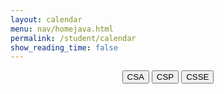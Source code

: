 ```yaml
---
layout: calendar
menu: nav/homejava.html
permalink: /student/calendar
show_reading_time: false
---
```

<html lang="en">
    <meta charset="UTF-8">
    <meta name="viewport" content="width=device-width, initial-scale=1.0">
    <link rel="stylesheet" href="https://cdn.jsdelivr.net/npm/fullcalendar@5.11.0/main.min.css">
<style>
    /* Modal styles */
    .modal {
        display: none;
        position: fixed;
        z-index: 9999;
        left: 0;
        top: 0;
        width: 100%;
        height: 100%;
        background-color: rgba(0, 0, 0, 0.7);
        backdrop-filter: blur(5px);
        padding-top: 50px;
    }
    .modal-content {
        background-color: #222222;
        margin: -2% auto;
        padding: 25px;
        border-radius: 16px;
        box-shadow: 0 8px 24px rgba(0, 0, 0, 0.2);
        width: 80%;
        max-width: 600px;
        color: white;
        font-family: Arial, sans-serif;
    }
    .close {
        color: #333333;
        float: right;
        font-size: 24px;
        font-weight: bold;
        cursor: pointer;
        transition: color 0.3s ease;
    }
    .close:hover,
    .close:focus {
        color: #FF0000;
        text-decoration: none;
    }
    .modal-content input,
    .modal-content textarea,
    .modal-content p {
        width: 100%;
        padding: 12px;
        margin: 15px 0;
        border-radius: 12px;
        border: 1px solid #CCCCCC;
        font-size: 16px;
        background-color: #222222;
        color: white;
    }
    .modal-content button {
        width: 100%;
        padding: 12px 20px;
        background-color: #000000;
        color: #FFFFFF;
        border: none;
        border-radius: 12px;
        font-size: 16px;
        cursor: pointer;
        font-weight: bold;
        transition: background-color 0.3s ease, transform 0.2s ease;
    }
    .modal-content button:hover {
        background-color: #444444;
        transform: scale(1.05);
    }
    /* Header */
    h1 {
        display: none;
    }
    h2 {
        color: white;
    }
    #calendar {
        margin-left: 20px;
        box-sizing: border-box;
        z-index: 0;
        overflow: hidden;
    }
    .fc-scroller {
    height: auto !important;
    }
    .fc-head .fc-widget-header {
    margin-right: 0 !important;
    }
    .fc-scroller {
    overflow: visible !important;
    }
    .calendar {
        z-index: -100;
    }
    header {
        top: 0;
        left: 0;
        width: 100%;
        z-index: 1000;
    }
    .fc-toolbar-title {
        color: white !important;
    }
    .fc-view.fc-dayGridDay-view {
        max-width: 100%;
        margin: 0;
        padding: 0;
    }
    .fc-button.fc-today-button::first-letter {
            text-transform: capitalize;
        }
    #editDescription {
        max-height: 250px;
        overflow-y: auto;
        white-space: pre-wrap;
        word-wrap: break-word;
    }
    .styled-dropdown {
        width: 100%;
        padding: 12px;
        margin: 15px 0;
        border-radius: 12px;
        border: 1px solid #CCCCCC;
        font-size: 16px;
        background-color: #222222;
        color: white;
        box-sizing: border-box;
    }
    /* Add styles for the new buttons */
    .filter-buttons {
        display: flex;
        justify-content: center;
        margin: 20px 0;
    }
    .filter-buttons button {
        margin: 0 10px;
        padding: 10px 20px;
        background-color: #444444;
        color: white;
        border: none;
        border-radius: 8px;
        font-size: 16px;
        cursor: pointer;
        transition: background-color 0.3s ease;
    }
    .filter-buttons button:hover {
        background-color: #666666;
    }
</style>
    <!-- Filter Buttons -->
    <div id="classFilterButtons" style="text-align: center; margin-bottom: 20px;">
        <button id="csaButton" class="filter-button">CSA</button>
        <button id="cspButton" class="filter-button">CSP</button>
        <button id="csseButton" class="filter-button">CSSE</button>
    </div>
    <!-- FullCalendar Container -->
    <div id="calendar"></div>
    <!-- Modal -->
    <div id="eventModal" class="modal">
        <div class="modal-content">
            <span class="close" id="closeModal">&times;</span>
            <h2 id="eventTitle"></h2>
            <div>
                <label for="editDate">Date:</label>
                <p id="editDateDisplay" contentEditable='false'></p>
                <input type="date" id="editDate" style="display: none;">
                <label for="editTitle">Title:</label>
                <p id="editTitle" contentEditable='false'></p>
                <label for="editDescription">Description:</label>
                <p id="editDescription" contentEditable='false'></p>
                <button id="saveButton" style="background-color: #D32F2F; margin-top: 10px; display: none;">Save Changes</button>
                <button id="deleteButton" style="background-color: #D32F2F; margin-top: 10px;">Delete Event</button>
                <button id="editButton" style="background-color: #D32F2F; margin-top: 10px;">Edit Event</button>
            </div>
        </div>
    </div>
    <!-- FullCalendar JS -->
    <script src="https://cdn.jsdelivr.net/npm/fullcalendar@5.11.0/main.min.js"></script>
    <script type="module">
        import { javaURI, fetchOptions } from '{{site.baseurl}}/assets/js/api/config.js';
        let allEvents = []; // Global array to store all events
        let currentFilter = null; // Track the current filter
        document.addEventListener("DOMContentLoaded", function () {
            let currentEvent = null;
            let isAddingNewEvent = false;
            let calendar;
            function request() {
                return fetch(`${javaURI}/api/calendar/events`, fetchOptions)
                    .then(response => {
                        if (response.status !== 200) {
                            console.error("HTTP status code: " + response.status);
                            return null;
                        }
                        return response.json();
                    })
                    .catch(error => {
                        console.error("Fetch error: ", error);
                        return null;
                    });
            }
            function getAssignments() {
                return fetch(`${javaURI}/api/assignments/`)
                    .then(response => {
                        if (!response.ok) {
                            throw new Error(`HTTP error! status: ${response.status}`);
                        }
                        return response.json();
                    })
                    .catch(error => {
                        console.error("Error fetching assignments:", error);
                        return null;
                    });
            }
            function handleRequest() {
                Promise.all([request(), getAssignments()])
                    .then(([calendarEvents, assignments]) => {
                        allEvents = []; // Reset allEvents
                        if (calendarEvents !== null) {
                            calendarEvents.forEach(event => {
                                let color = "#808080";
                                if (event.class == "CSP") {
                                    color = "#3788d8";
                                } else if (event.class == "CSSE") {
                                    color = "#008000";
                                }
                                allEvents.push({
                                    id: event.id,
                                    class: event.class,
                                    type: event.type,
                                    title: event.title.replace(/\(P[13]\)/gi, ""),
                                    description: event.description,
                                    start: event.date,
                                    color: color
                                });
                            });
                        }
                        if (assignments !== null) {
                            assignments.forEach(assignment => {
                                const [month, day, year] = assignment.dueDate.split('/');
                                const dueDate = new Date(year, month - 1, day).getTime();
                                allEvents.push({
                                    id: assignment.id,
                                    title: assignment.name,
                                    description: assignment.description,
                                    start: formatDate(dueDate),
                                    color: "#FFA500"
                                });
                            });
                        }
                        displayCalendar(filterEventsByClass(currentFilter)); // Display filtered events
                    });
            }
            function displayCalendar(events) {
                const calendarEl = document.getElementById('calendar');
                if (calendar) {
                    calendar.destroy(); // Destroy the existing calendar instance
                }
                calendar = new FullCalendar.Calendar(calendarEl, {
                    initialView: 'dayGridMonth',
                    headerToolbar: {
                        left: 'prev,next today',
                        center: 'title',
                        right: 'dayGridMonth,dayGridWeek,dayGridDay'
                    },
                    views: {
                        dayGridMonth: { buttonText: 'Month' },
                        dayGridWeek: { buttonText: 'Week' },
                        dayGridDay: { buttonText: 'Day' }
                    },
                    events: events,
                    eventClick: function (info) {
                        currentEvent = info.event;
                        document.getElementById('eventTitle').textContent = currentEvent.title;
                        // document.getElementById('eventDate').textContent = formatDate(currentEvent.start);
                        document.getElementById('editTitle').innerHTML = currentEvent.title;
                        document.getElementById('editDescription').innerHTML = slackToHtml(currentEvent.extendedProps.description || "");
                        document.getElementById('editDateDisplay').textContent = formatDisplayDate(currentEvent.start);
                        document.getElementById('editDate').value = formatDate(currentEvent.start);
                        document.getElementById("eventModal").style.display = "block";
                        document.getElementById("deleteButton").style.display = "inline-block";
                        document.getElementById("editButton").style.display = "inline-blocK";
                    },
                    dateClick: function (info) {
                        isAddingNewEvent = true;
                        document.getElementById("eventTitle").textContent = "Add New Event";
                        document.getElementById("editTitle").innerHTML = "";
                        document.getElementById("editDescription").innerHTML = "";
                        document.getElementById("editDescription").contentEditable = true;
                        document.getElementById("editTitle").contentEditable = true;
                        document.getElementById('editDateDisplay').textContent = formatDisplayDate(info.date);
                        document.getElementById('editDate').value = formatDate(info.date);
                        document.getElementById("eventModal").style.display = "block";
                        document.getElementById("deleteButton").style.display = "none";
                        document.getElementById("editButton").style.display = "none";
                        document.getElementById("saveButton").style.display = "inline-block";
                        document.getElementById("saveButton").onclick = function () {
                            const updatedTitle = document.getElementById("editTitle").innerHTML.trim();
                            const updatedDescription = document.getElementById("editDescription").innerHTML;
                            const updatedDate = document.getElementById("editDate").value;
                            if (!updatedTitle || !updatedDescription || !updatedDate) {
                                alert("Title, Description, and Date cannot be empty!");
                                return;
                            }
                            const newEvent = {
                                id: Date.now().toString(), // Generate a unique ID
                                title: updatedTitle,
                                description: updatedDescription,
                                start: updatedDate,
                                class: currentFilter, // Assign the current filter (CSA, CSP, CSSE)
                                color: getEventColor(currentFilter)
                            };
                            allEvents.push(newEvent); // Add to allEvents
                            displayCalendar(filterEventsByClass(currentFilter)); // Refresh calendar
                            document.getElementById("eventModal").style.display = "none";
                        };
                    },
                    eventMouseEnter: function (info) {
                        const tooltip = document.createElement('div');
                        tooltip.className = 'event-tooltip';
                        tooltip.innerHTML = `<strong>${info.event.title}</strong><br>${info.event.extendedProps.description || ''}`;
                        document.body.appendChild(tooltip);
                        tooltip.style.left = info.jsEvent.pageX + 'px';
                        tooltip.style.top = info.jsEvent.pageY + 'px';
                    },
                    eventMouseLeave: function () {
                        const tooltips = document.querySelectorAll('.event-tooltip');
                        tooltips.forEach(tooltip => tooltip.remove());
                    }
                });
                calendar.render();
            }
            function filterEventsByClass(className) {
                if (!className) return allEvents; // If no filter is applied, return all events
                return allEvents.filter(event => event.class === className);
            }
            function formatDate(dateString) {
                const date = new Date(dateString);
                return date.toISOString().split("T")[0];
            }
            document.getElementById("closeModal").onclick = function () {
                document.getElementById('editDateDisplay').style.display = 'block';
                document.getElementById('editDateDisplay').style.display = 'block';
                document.getElementById('editDate').style.display = 'none';
                document.getElementById("saveButton").style.display = "none";
                document.getElementById("eventModal").style.display = "none";
                document.getElementById("editTitle").contentEditable = false;
                document.getElementById("editDescription").contentEditable = false;
                document.getElementById("eventModal").style.display = "none";
            };
            document.getElementById("saveButton").onclick = function () {
                const updatedTitle = document.getElementById("editTitle").innerHTML.trim();
                const updatedDescription = document.getElementById("editDescription").innerHTML;
                const updatedDate = document.getElementById("editDate").value;
                document.getElementById("saveButton").style.display = "none";
                document.getElementById('editDateDisplay').style.display = 'block';
                document.getElementById('editDate').style.display = 'none';
                document.getElementById('editDateDisplay').textContent = formatDisplayDate(new Date(updatedDate));
                document.getElementById("editDescription").contentEditable = false;
                if (!updatedTitle || !updatedDescription || !updatedDate) {
                    alert("Title, Description, and Date cannot be empty!");
                    return;
                }
                if (isAddingNewEvent) {
                    const newEventPayload = {
                        title: updatedTitle,
                        description: updatedDescription,
                        date: updatedDate
                    };
                    fetch(`${javaURI}/api/calendar/add_event`, {
                        method: "POST",
                        headers: { "Content-Type": "application/json" },
                        body: JSON.stringify(newEventPayload),
                    })
                    .then(response => {
                        if (!response.ok) {
                            throw new Error(`Failed to add new event: ${response.status} ${response.statusText}`);
                        }
                        return response.json();
                    })
                    .then(newEvent => {
                        calendar.addEvent({
                            title: newEvent.title,
                            start: newEvent.date,
                            description: newEvent.description,
                            color: "#808080"
                        });
                        document.getElementById("eventModal").style.display = "none";
                    })
                    .catch(error => {
                        console.warn("Error adding event to Slack:", error);
                        alert("This event has been added to the calendar but could not be updated in Slack.");
                        calendar.addEvent({
                            title: updatedTitle,
                            start: updatedDate,
                            description: updatedDescription,
                            color: "#808080"
                        });
                        document.getElementById("eventModal").style.display = "none";
                    });
                } else {
                    const payload = { newTitle: updatedTitle, description: updatedDescription, date: updatedDate };
                    const id = currentEvent.id;
                    fetch(`${javaURI}/api/calendar/edit/${id}`, {
                        method: "PUT",
                        headers: { "Content-Type": "application/json" },
                        body: JSON.stringify(payload),
                    })
                    .then(response => {
                        if (!response.ok) {
                            throw new Error(`Failed to update event: ${response.status} ${response.statusText}`);
                        }
                        return response.text();
                    })
                    .then(() => {
                        currentEvent.setProp("title", updatedTitle);
                        currentEvent.setExtendedProp("description", updatedDescription);
                        currentEvent.setStart(updatedDate);
                        document.getElementById("eventModal").style.display = "none";
                    })
                    .catch(error => {
                        console.warn("Error updating event in Slack:", error);
                        alert("This event has been updated in the calendar but could not be updated in Slack.");
                        currentEvent.setProp("title", updatedTitle);
                        currentEvent.setExtendedProp("description", updatedDescription);
                        currentEvent.setStart(updatedDate);
                        document.getElementById("eventModal").style.display = "none";
                    });
                }
            };
            document.getElementById("editButton").onclick = function () {
                document.getElementById('editDateDisplay').style.display = 'none';
                document.getElementById('editDate').style.display = 'block';
                document.getElementById("deleteButton").style.display = 'none';
                document.getElementById("saveButton").style.display = 'inline-block';
                document.getElementById("editDescription").contentEditable = true;
                document.getElementById("editTitle").contentEditable = true;
                console.log(currentEvent.extendedProps.description || "");
                document.getElementById("editDescription").innerHTML = currentEvent.extendedProps.description || "";
            };
            document.getElementById("deleteButton").onclick = function () {
                if (!currentEvent) return;
                const id = currentEvent.id;
                const confirmation = confirm(`Are you sure you want to delete "${currentEvent.title}"?`);
                if (!confirmation) return;
                fetch(`${javaURI}/api/calendar/delete/${id}`, {
                    method: "DELETE",
                    headers: { "Content-Type": "application/json" }
                })
                .then(response => {
                    if (!response.ok) {
                        throw new Error(`Failed to delete event: ${response.status} ${response.statusText}`);
                    }
                    return response.text();
                })
                .then(() => {
                    currentEvent.remove();
                    document.getElementById("eventModal").style.display = "none";
                })
                .catch(error => {
                    console.error("Error deleting event:", error);
                    alert("This event has been removed from the calendar but could not be deleted from Slack.");
                    currentEvent.remove();
                    document.getElementById("eventModal").style.display = "none";
                });
            };
            document.getElementById("csaButton").addEventListener("click", function () {
                currentFilter = "CSA";
                displayCalendar(filterEventsByClass("CSA"));
            });
            document.getElementById("cspButton").addEventListener("click", function () {
                currentFilter = "CSP";
                displayCalendar(filterEventsByClass("CSP"));
            });
            document.getElementById("csseButton").addEventListener("click", function () {
                currentFilter = "CSSE";
                displayCalendar(filterEventsByClass("CSSE"));
            });
            handleRequest();
        });
        document.addEventListener('keydown', function (event) {
            if (event.key === 'Escape') {
                document.getElementById('editDateDisplay').style.display = 'block';
                document.getElementById('editDate').style.display = 'none';
                document.getElementById("saveButton").style.display = "none";
                document.getElementById("eventModal").style.display = "none";
                document.getElementById("editTitle").contentEditable = false;
                document.getElementById("editDescription").contentEditable = false;
            }
        });
        window.onclick = function (event) {
        const modal = document.getElementById("eventModal");
        if (event.target === modal) {
            document.getElementById('editDateDisplay').style.display = 'block';
            document.getElementById('editDate').style.display = 'none';
            document.getElementById("saveButton").style.display = "none";
            document.getElementById("eventModal").style.display = "none";
            document.getElementById("editTitle").contentEditable = false;
            document.getElementById("editDescription").contentEditable = false;
            modal.style.display = "none";
        }
    };
    function getEventColor(type) {
            switch (type) {
                case 'Homework':
                    return '#3788d8';
                case 'Checkpoint':
                    return '#008000';
                case 'Class Homework':
                    return '#FFA500';
                case 'Live Review':
                    return '#FF0000';
                case 'Seed':
                    return '#808080';
                default:
                    return '#808080';
            }
        }
        function slackToHtml(text) {
            if (!text) return '';
            // First pass - handle code blocks to prevent their content from being processed
            let processed = text;
            const codeBlocks = [];
            processed = processed.replace(/```([\s\S]*?)```/g, (match, content) => {
                codeBlocks.push(content);
                return `%%CODEBLOCK${codeBlocks.length-1}%%`;
            });
            // Second pass - handle inline code
            const inlineCodes = [];
            processed = processed.replace(/`([^`]+)`/g, (match, content) => {
                inlineCodes.push(content);
                return `%%INLINECODE${inlineCodes.length-1}%%`;
            })
            // Third pass - handle links
            const links = [];
            processed = processed.replace(/<((https?|ftp|mailto):[^|>]+)(?:\|([^>]+))?>/g, (match, url, protocol, text) => {
                const linkText = text || url;
                links.push({url, linkText});
                return `%%LINK${links.length-1}%%`;
            });
            // Process formatting (bold, italic, strikethrough) with nesting support
            processed = processed
                .replace(/(\*)([^*]+)\1/g, '<strong>$2</strong>')
                .replace(/(_)([^_]+)\1/g, '<em>$2</em>')
                .replace(/(~)([^~]+)\1/g, '<del>$2</del>');
            // Restore code blocks
            processed = processed.replace(/%%CODEBLOCK(\d+)%%/g, (match, index) => {
                return `<pre><code>${escapeHtml(codeBlocks[index])}</code></pre>`;
            });
            // Restore inline code
            processed = processed.replace(/%%INLINECODE(\d+)%%/g, (match, index) => {
                return `<code>${escapeHtml(inlineCodes[index])}</code>`;
            });
            // Rstore links
            processed = processed.replace(/%%LINK(\d+)%%/g, (match, index) => {
                const {url, linkText} = links[index];
                return `<a href="${escapeHtml(url)}" target="_blank" rel="noopener">${escapeHtml(linkText)}</a>`;
            });
            // Convert newlines to <br> and preserve multiple newlines
            processed = processed.replace(/\n/g, '<br>');
            return processed;
        }
        // Helper function to escape HTML special characters
        function escapeHtml(unsafe) {
            if (!unsafe) return '';
            return unsafe
                .replace(/&/g, "&amp;")
                .replace(/</g, "&lt;")
                .replace(/>/g, "&gt;")
                .replace(/"/g, "&quot;")
                .replace(/'/g, "&#039;");
        }
        function formatDisplayDate(dateString) {
            const date = new Date(dateString);
            return date.toLocaleDateString('en-US', { 
                weekday: 'long', 
                year: 'numeric', 
                month: 'long', 
                day: 'numeric' 
            });
        }
    </script>
</html>